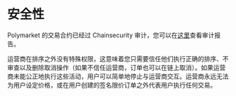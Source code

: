 # 安全性

Polymarket 的交易合约已经过 Chainsecurity 审计，您可以在[这里](https://github.com/Polymarket/ctf-exchange/blob/main/audit/ChainSecurity_Polymarket_Exchange_audit.pdf)查看审计报告。

运营商在排序之外没有特殊权限，这意味着您只需要信任他们执行正确的排序、不审查以及删除取消操作（如果不信任运营商，订单也可以在链上取消）。如果运营商未能公正地执行这些活动，用户可以简单地停止与运营商交互。运营商永远无法为用户设定价格，或在用户创建的签名限价订单之外代表用户执行任何交易。